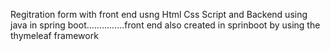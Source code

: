 Regitration form with front end usng Html Css Script and Backend using java in spring boot...............front end also created in sprinboot by using the thymeleaf framework
